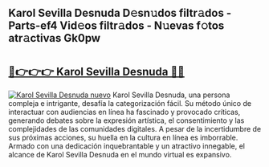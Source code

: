 ## Karol Sevilla Desnuda D𝚎sn𝚞dos filtr𝚊dos - Parts-ef4 Vid𝚎os filtr𝚊dos - N𝚞evas f𝚘tos atr𝚊ctivas Gk0pw

# <h2><a href="http://mb9ufos.tromn.icu/?c=Karol+Sevilla+Desnuda">🔗👉👉👉 Karol Sevilla Desnuda 🔗🔗</a></h2>

[![Karol Sevilla Desnuda nuevo](https://i.imgur.com/pEAQMta.gif)](http://mb9ufos.tromn.icu/?c=Karol+Sevilla+Desnuda)
Karol Sevilla Desnuda, una persona compleja e intrigante, desafía la categorización fácil. Su método único de interactuar con audiencias en línea ha fascinado y provocado críticas, generando debates sobre la expresión artística, el consentimiento y las complejidades de las comunidades digitales. A pesar de la incertidumbre de sus próximas acciones, su huella en la cultura en línea es imborrable. Armado con una dedicación inquebrantable y un atractivo innegable, el alcance de Karol Sevilla Desnuda en el mundo virtual es expansivo.
